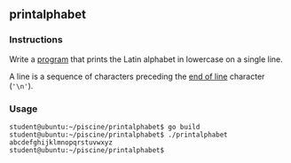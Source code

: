 ## printalphabet

### Instructions

Write a [program](TODO-LINK) that prints the Latin alphabet in lowercase on a single line.

A line is a sequence of characters preceding the [end of line](https://en.wikipedia.org/wiki/Newline) character (`'\n'`).

### Usage

```console
student@ubuntu:~/piscine/printalphabet$ go build
student@ubuntu:~/piscine/printalphabet$ ./printalphabet
abcdefghijklmnopqrstuvwxyz
student@ubuntu:~/piscine/printalphabet$
```
